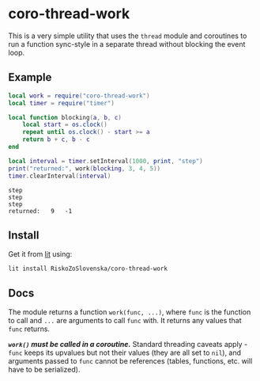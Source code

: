 # coro-thread-work

This is a very simple utility that uses the `thread` module and coroutines to run a function sync-style in a separate thread without blocking the event loop.


## Example

```lua
local work = require("coro-thread-work")
local timer = require("timer")

local function blocking(a, b, c)
	local start = os.clock()
	repeat until os.clock() - start >= a
	return b + c, b - c
end

local interval = timer.setInterval(1000, print, "step")
print("returned:", work(blocking, 3, 4, 5))
timer.clearInterval(interval)
```
```
step
step
step
returned:	9	-1
```


## Install

Get it from [lit](https://luvit.io/lit.html) using:

```
lit install RiskoZoSlovenska/coro-thread-work
```


## Docs

The module returns a function `work(func, ...)`, where `func` is the function to call and `...` are arguments to call `func` with. It returns any values that `func` returns.

***`work()` must be called in a coroutine.*** Standard threading caveats apply - `func` keeps its upvalues but not their values (they are all set to `nil`), and arguments passed to `func` cannot be references (tables, functions, etc. will have to be serialized).